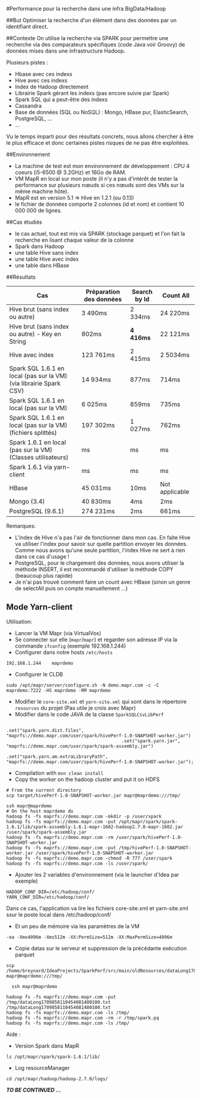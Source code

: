 #Performance pour la recherche dans une infra BigData/Hadoop


##But
Optimiser la recherche d'un élément dans des données par un identifiant direct.

##Contexte
On utilise la recherche via SPARK pour permettre une recherche via des comparateurs spécifiques (code Java voir Groovy) de données mises dans une infrastructure Hadoop.

Plusieurs pistes :
* Hbase avec ces indexs
* Hive avec ces indexs
* Index de Hadoop directement
* Librairie Spark gérant les indexs (pas encore suivie par Spark)
* Spark SQL qui a peut-être des indexs
* Cassandra
* Base de données (SQL ou NoSQL) : Mongo, HBase pur, ElasticSearch, PostgreSQL, ...
* ...


Vu le temps imparti pour des résultats concrets, nous allons chercher à être le plus efficace et donc certaines pistes risques de ne pas être exploitées.

##Environnement
* La machine de test est mon environnement de développement : CPU 4 coeurs (i5-6500 @ 3.2GHz) et 16Go de RAM.
* VM MapR en local sur mon poste (il n'y a pas d'intérêt de tester la performance sur plusieurs nœuds si ces nœuds sont des VMs sur la même machine hôte). 
* MapR est en version 5.1 => Hive en 1.2.1 (ou 0.13)
* le fichier de données comporte 2 colonnes (id et nom) et contient 10 000 000 de lignes.

##Cas étudiés
* le cas actuel, tout est mis via SPARK (stockage parquet) et l'on fait la recherche en lisant chaque valeur de la colonne
* Spark dans Hadoop
* une table Hive sans index
* une table Hive avec index 
* une table dans HBase

##Résultats

|Cas|Préparation des données|Search by Id|Count All|
|---|---|---|---|
|Hive brut (sans index ou autre)|3 490ms|2 334ms|24 220ms|
|Hive brut (sans index ou autre) - Key en String|802ms|**4 416ms**|22 121ms|
|Hive avec index|123 761ms|2 415ms|2 5034ms|
|Spark SQL 1.6.1 en local (pas sur la VM) (via librairie Spark CSV)|14 934ms|877ms|714ms|
|Spark SQL 1.6.1 en local (pas sur la VM)|6 025ms|859ms|735ms|
|Spark SQL 1.6.1 en local (pas sur la VM) (fichiers splittés)|197 302ms|1 027ms|762ms|
|Spark 1.6.1 en local (pas sur la VM) (Classes utilisateurs)|ms|ms|ms|
|Spark 1.6.1 via yarn-client|ms|ms|ms|
|HBase|45 031ms|10ms|Not applicable|
|Mongo (3.4)|40 830ms|4ms|2ms|
|PostgreSQL (9.6.1)|274 231ms|2ms|661ms|

Remarques: 
* L'index de Hive n'a pas l'air de fonctionner dans mon cas. En faite Hive va utiliser l'index pour savoir sur quelle partition envoyer les données. Comme nous avons qu'une seule partition, l'index Hive ne sert à rien dans ce cas d'usage !
* PostgreSQL, pour le chargement des données, nous avons utiliser la méthode INSERT, il est recommandé d'utiliser la méthode COPY (beaucoup plus rapide)
* Je n'ai pas trouvé comment faire un count avec HBase (sinon un genre de selectAll puis on compte manuellement ...)



## Mode Yarn-client

Utilisation:
* Lancer la VM Mapr (via VirtualVox)
* Se connecter sur elle (`mapr`/`mapr`) et regarder son adresse IP via la commande `ifconfig` (exemple 192.168.1.244)
* Configurer dans notre hosts `/etc/hosts` 
```
192.168.1.244    maprdemo
```
* Configurer le CLDB 
```
sudo /opt/mapr/server/configure.sh -N demo.mapr.com -c -C maprdemo:7222 -HS maprdemo -RM maprdemo
```
* Modifier le `core-site.xml` et `yarn-site.xml` qui sont dans le répertoire `resources` du projet (Pas utile je crois avec Mapr)
* Modifier dans le code JAVA de la classe `SparkSQLCsvLibPerf`               
```                                        
                                           .set("spark.yarn.dist.files", "maprfs://demo.mapr.com/user/spark/hivePerf-1.0-SNAPSHOT-worker.jar")
                                           .set("spark.yarn.jar", "maprfs://demo.mapr.com/user/spark/spark-assembly.jar")
                                           .set("spark.yarn.am.extraLibraryPath", "maprfs://demo.mapr.com/user/spark/hivePerf-1.0-SNAPSHOT-worker.jar");
```
* Compilation with ```mvn clean install```
* Copy the worker on the hadoop cluster and put it on HDFS
```
# From the current directory
scp target/hivePerf-1.0-SNAPSHOT-worker.jar mapr@maprdemo:///tmp/

ssh mapr@maprdemo 
# On the host maprdemo do
hadoop fs -fs maprfs://demo.mapr.com -mkdir -p /user/spark
hadoop fs -fs maprfs://demo.mapr.com -put /opt/mapr/spark/spark-1.6.1/lib/spark-assembly-1.6.1-mapr-1602-hadoop2.7.0-mapr-1602.jar /user/spark/spark-assembly.jar
hadoop fs -fs maprfs://demo.mapr.com -rm /user/spark/hivePerf-1.0-SNAPSHOT-worker.jar
hadoop fs -fs maprfs://demo.mapr.com -put /tmp/hivePerf-1.0-SNAPSHOT-worker.jar /user/spark/hivePerf-1.0-SNAPSHOT-worker.jar
hadoop fs -fs maprfs://demo.mapr.com -chmod -R 777 /user/spark
hadoop fs -fs maprfs://demo.mapr.com -ls /user/spark/
````                                       
* Ajouter les 2 variables d'environnement (via le launcher d'Idea par exemple)
````
HADOOP_CONF_DIR=/etc/hadoop/conf/
YARN_CONF_DIR=/etc/hadoop/conf/
````
Dans ce cas, l'application va lire les fichiers core-site.xml et yarn-site.xml ssur le poste local dans /etc/hadoop/conf/
* Et un peu de mémoire via les paramètres de la VM
````
-ea -Xmx4096m -Xms512m -XX:PermSize=512m -XX:MaxPermSize=4096m
````

* Copie datas sur le serveur et suppression de la précédante exécution parquet
````
scp /home/breynard/IdeaProjects/SparkPerf/src/main/oldResources/dataLong1709858110454081480100.txt mapr@maprdemo:///tmp/

  ssh mapr@maprdemo

hadoop fs -fs maprfs://demo.mapr.com -put /tmp/dataLong1709858110454081480100.txt /tmp/dataLong1709858110454081480100.txt
hadoop fs -fs maprfs://demo.mapr.com -ls /tmp/
hadoop fs -fs maprfs://demo.mapr.com -rm -r /tmp/spark.pq
hadoop fs -fs maprfs://demo.mapr.com -ls /tmp/
````


Aide :
 
* Version Spark dans MapR
``` 
ls /opt/mapr/spark/spark-1.6.1/lib/
```

* Log resourceManager
``` 
cd /opt/mapr/hadoop/hadoop-2.7.0/logs/
```

_**TO BE CONTINUED ...**_
